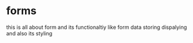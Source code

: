 # forms
this is all about form and its functionaltiy like form data storing dispalying and also its styling 
